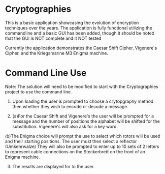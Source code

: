 # Cryptographies
This is a basic application showcasing the evolution of encryption techniques over the years. 
The application is fully functional utilizing the commandline and a basic GUI has been added, though it should be noted that the GUI is NOT complete and it NOT tested

Currently the application demonstrates the Caesar Shift Cipher, Vigenere's Cipher, and the Kriegsmarine M3 Enigma machine.

# Command Line Use
Note: The solution will need to be modified to start with the Cryptographies project to use the command line.

1. Upon loading the user is prompted to choose a crytopgraphy method then whether they wish to encode or decode a message.

2. (a)For the Caesar Shift and Vigenere's the user will be prompted for a message and the number of positions the alphabet will be shifted for the substitution. Vigenere's will also ask for a key word.

(b)The Enigma choice will prompt the use to select which rotors will be used and their starting positions. The user must then select a reflector (Umkehrwalze) They will also be    prompted to enter up to 10 sets of 2 letters to represent cable connections on the Steckerbrett on the front of an Enigma machine.

3. The results are displayed for to the user.
